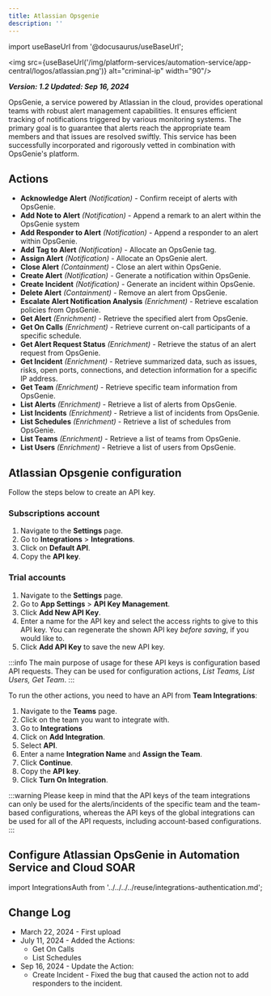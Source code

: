 ```yaml
---
title: Atlassian Opsgenie
description: ''
---
```


import useBaseUrl from '@docusaurus/useBaseUrl';

<img src={useBaseUrl('/img/platform-services/automation-service/app-central/logos/atlassian.png')} alt="criminal-ip" width="90"/>

***Version: 1.2
Updated: Sep 16, 2024***

OpsGenie, a service powered by Atlassian in the cloud, provides operational teams with robust alert management capabilities. It ensures efficient tracking of notifications triggered by various monitoring systems. The primary goal is to guarantee that alerts reach the appropriate team members and that issues are resolved swiftly. This service has been successfully incorporated and rigorously vetted in combination with OpsGenie's platform.

## Actions

* **Acknowledge Alert** *(Notification)* - Confirm receipt of alerts with OpsGenie.
* **Add Note to Alert** *(Notification)* -  Append a remark to an alert within the OpsGenie system
* **Add Responder to Alert** *(Notification)* - Append a responder to an alert within OpsGenie.
* **Add Tag to Alert** *(Notification)* - Allocate an OpsGenie tag.
* **Assign Alert** *(Notification)* - Allocate an OpsGenie alert.
* **Close Alert** *(Containment)* - Close an alert within OpsGenie.
* **Create Alert** *(Notification)* - Generate a notification within OpsGenie.
* **Create Incident** *(Notification)* - Generate an incident within OpsGenie.
* **Delete Alert** *(Containment)* - Remove an alert from OpsGenie.
* **Escalate Alert Notification Analysis** *(Enrichment)* - Retrieve escalation policies from OpsGenie.
* **Get Alert** *(Enrichment)* - Retrieve the specified alert from OpsGenie.
* **Get On Calls** *(Enrichment)* - Retrieve current on-call participants of a specific schedule.
* **Get Alert Request Status** *(Enrichment)* - Retrieve the status of an alert request from OpsGenie.
* **Get Incident** *(Enrichment)* - Retrieve summarized data, such as issues, risks, open ports, connections, and detection information for a specific IP address.
* **Get Team** *(Enrichment)* - Retrieve specific team information from OpsGenie.
* **List Alerts** *(Enrichment)* - Retrieve a list of alerts from OpsGenie.
* **List Incidents** *(Enrichment)* - Retrieve a list of incidents from OpsGenie.
* **List Schedules** *(Enrichment)* - Retrieve a list of schedules from OpsGenie.
* **List Teams** *(Enrichment)* - Retrieve a list of teams from OpsGenie.
* **List Users** *(Enrichment)* - Retrieve a list of users from OpsGenie.

## Atlassian Opsgenie configuration

Follow the steps below to create an API key. 

### Subscriptions account

1. Navigate to the **Settings** page.
1. Go to **Integrations** > **Integrations**.
1. Click on **Default API**.
1. Copy the **API key**.

### Trial accounts

1. Navigate to the **Settings** page.
1. Go to **App Settings** > **API Key Management**.
1. Click **Add New API Key**.
1. Enter a name for the API key and select the access rights to give to this API key. You can regenerate the shown API key *before saving*, if you would like to.
1. Click **Add API Key** to save the new API key.

:::info
The main purpose of usage for these API keys is configuration based API requests. They can be used for configuration actions, *List Teams, List Users, Get Team*.
:::

To run the other actions, you need to have an API from **Team Integrations**:

1. Navigate to the **Teams** page.
1. Click on the team you want to integrate with.
1. Go to **Integrations**
1. Click on **Add Integration**.
1. Select **API**.
1. Enter a name **Integration Name** and **Assign the Team**.
1. Click **Continue**.
1. Copy the **API key**.
1. Click **Turn On Integration**.

:::warning
Please keep in mind that the API keys of the team integrations can only be used for the alerts/incidents of the specific team and the team-based configurations, whereas the API keys of the global integrations can be used for all of the API requests, including account-based configurations.
:::

## Configure Atlassian OpsGenie in Automation Service and Cloud SOAR

import IntegrationsAuth from '../../../../reuse/integrations-authentication.md';

<IntegrationsAuth/>

## Change Log

* March 22, 2024 - First upload
* July 11, 2024 - Added the Actions:
    + Get On Calls
    + List Schedules
* Sep 16, 2024 - Update the Action:
    + Create Incident - Fixed the bug that caused the action not to add responders to the incident.


